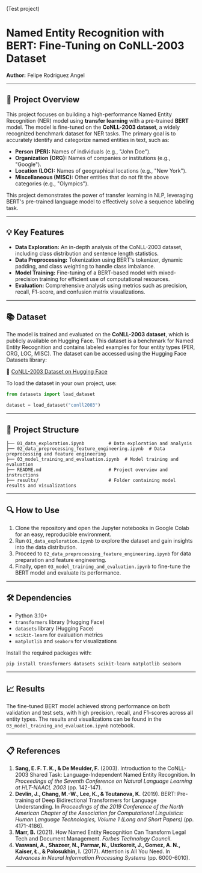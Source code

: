 (Test project)

# Named Entity Recognition with BERT: Fine-Tuning on CoNLL-2003 Dataset

**Author:** Felipe Rodriguez Angel

---

## 📖 **Project Overview**

This project focuses on building a high-performance Named Entity Recognition (NER) model using **transfer learning** with a pre-trained **BERT** model. The model is fine-tuned on the **CoNLL-2003 dataset**, a widely recognized benchmark dataset for NER tasks. The primary goal is to accurately identify and categorize named entities in text, such as:

- **Person (PER):** Names of individuals (e.g., "John Doe").
- **Organization (ORG):** Names of companies or institutions (e.g., "Google").
- **Location (LOC):** Names of geographical locations (e.g., "New York").
- **Miscellaneous (MISC):** Other entities that do not fit the above categories (e.g., "Olympics").

This project demonstrates the power of transfer learning in NLP, leveraging BERT's pre-trained language model to effectively solve a sequence labeling task.

---

## 💡 **Key Features**

- **Data Exploration:** An in-depth analysis of the CoNLL-2003 dataset, including class distribution and sentence length statistics.
- **Data Preprocessing:** Tokenization using BERT's tokenizer, dynamic padding, and class weighting to handle class imbalance.
- **Model Training:** Fine-tuning of a BERT-based model with mixed-precision training for efficient use of computational resources.
- **Evaluation:** Comprehensive analysis using metrics such as precision, recall, F1-score, and confusion matrix visualizations.

---

## 📚 **Dataset**

The model is trained and evaluated on the **CoNLL-2003 dataset**, which is publicly available on Hugging Face. This dataset is a benchmark for Named Entity Recognition and contains labeled examples for four entity types (PER, ORG, LOC, MISC). The dataset can be accessed using the Hugging Face Datasets library:

🔗 [CoNLL-2003 Dataset on Hugging Face](https://huggingface.co/datasets/conll2003)

To load the dataset in your own project, use:

```python
from datasets import load_dataset

dataset = load_dataset("conll2003")
```

---

## 📁 **Project Structure**

```
├── 01_data_exploration.ipynb         # Data exploration and analysis
├── 02_data_preprocessing_feature_engineering.ipynb  # Data preprocessing and feature engineering
├── 03_model_training_and_evaluation.ipynb  # Model training and evaluation
├── README.md                         # Project overview and instructions
├── results/                          # Folder containing model results and visualizations
```

---

## 🔍 **How to Use**

1. Clone the repository and open the Jupyter notebooks in Google Colab for an easy, reproducible environment.
2. Run `01_data_exploration.ipynb` to explore the dataset and gain insights into the data distribution.
3. Proceed to `02_data_preprocessing_feature_engineering.ipynb` for data preparation and feature engineering.
4. Finally, open `03_model_training_and_evaluation.ipynb` to fine-tune the BERT model and evaluate its performance.

---

## 🛠️ **Dependencies**

- Python 3.10+
- `transformers` library (Hugging Face)
- `datasets` library (Hugging Face)
- `scikit-learn` for evaluation metrics
- `matplotlib` and `seaborn` for visualizations

Install the required packages with:

```bash
pip install transformers datasets scikit-learn matplotlib seaborn
```

---

## 📈 **Results**

The fine-tuned BERT model achieved strong performance on both validation and test sets, with high precision, recall, and F1-scores across all entity types. The results and visualizations can be found in the `03_model_training_and_evaluation.ipynb` notebook.

---

## 📋 **References**

1. **Sang, E. F. T. K., & De Meulder, F.** (2003). Introduction to the CoNLL-2003 Shared Task: Language-Independent Named Entity Recognition. In *Proceedings of the Seventh Conference on Natural Language Learning at HLT-NAACL 2003* (pp. 142-147).
2. **Devlin, J., Chang, M.-W., Lee, K., & Toutanova, K.** (2019). BERT: Pre-training of Deep Bidirectional Transformers for Language Understanding. In *Proceedings of the 2019 Conference of the North American Chapter of the Association for Computational Linguistics: Human Language Technologies, Volume 1 (Long and Short Papers)* (pp. 4171-4186).
3. **Marr, B.** (2021). How Named Entity Recognition Can Transform Legal Tech and Document Management. *Forbes Technology Council*.
4. **Vaswani, A., Shazeer, N., Parmar, N., Uszkoreit, J., Gomez, A. N., Kaiser, Ł., & Polosukhin, I.** (2017). Attention is All You Need. In *Advances in Neural Information Processing Systems* (pp. 6000-6010).

---
